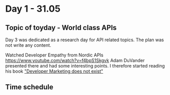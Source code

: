 # Day 1 - 31.05


## Topic of toyday - World class APIs
Day 3 was dedicated as a research day for API related topics. The plan was not write any content.

Watched Developer Empathy from Nordic APIs https://www.youtube.com/watch?v=f4bpS1Skgvk
Adam DuVander presented there and had some interesting points. I therefore started reading his book ["Developer Marketing does not exist"](https://www.amazon.com/gp/product/173702960X/)


## Time schedule

